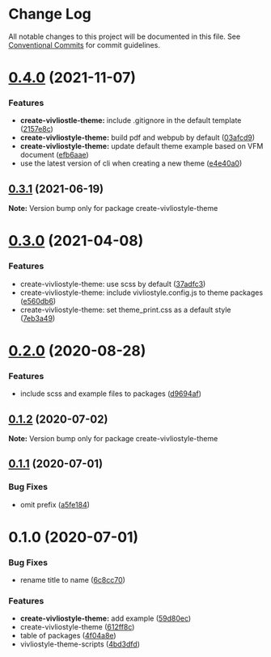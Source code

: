 # Change Log

All notable changes to this project will be documented in this file.
See [Conventional Commits](https://conventionalcommits.org) for commit guidelines.

# [0.4.0](https://github.com/vivliostyle/themes/compare/create-vivliostyle-theme@0.3.1...create-vivliostyle-theme@0.4.0) (2021-11-07)

### Features

- **create-vivliostle-theme:** include .gitignore in the default template ([2157e8c](https://github.com/vivliostyle/themes/commit/2157e8caf7b3679b9e55a4a6372314f10cb00a5f))
- **create-vivliostyle-theme:** build pdf and webpub by default ([03afcd9](https://github.com/vivliostyle/themes/commit/03afcd9035b0729a5b35685770e1626cbbc7724c))
- **create-vivliostyle-theme:** update default theme example based on VFM document ([efb6aae](https://github.com/vivliostyle/themes/commit/efb6aae6019eee618cfcfc15d709a86c18219959))
- use the latest version of cli when creating a new theme ([e4e40a0](https://github.com/vivliostyle/themes/commit/e4e40a0abb6064fe60689341d560a883cc519332))

## [0.3.1](https://github.com/vivliostyle/themes/compare/create-vivliostyle-theme@0.3.0...create-vivliostyle-theme@0.3.1) (2021-06-19)

**Note:** Version bump only for package create-vivliostyle-theme

# [0.3.0](https://github.com/vivliostyle/themes/compare/create-vivliostyle-theme@0.2.0...create-vivliostyle-theme@0.3.0) (2021-04-08)

### Features

- create-vivliostyle-theme: use scss by default ([37adfc3](https://github.com/vivliostyle/themes/commit/37adfc3a0ce5b7e6c392e710ca465cfab003c697))
- create-vivliostyle-theme: include vivliostyle.config.js to theme packages ([e560db6](https://github.com/vivliostyle/themes/commit/e560db6a045c8e0503f358cb46e56ffd2f8a65d8))
- create-vivliostyle-theme: set theme_print.css as a default style ([7eb3a49](https://github.com/vivliostyle/themes/commit/7eb3a49f21660c4dcc07e4e535d131e02399742c))

# [0.2.0](https://github.com/vivliostyle/themes/compare/create-vivliostyle-theme@0.1.2...create-vivliostyle-theme@0.2.0) (2020-08-28)

### Features

- include scss and example files to packages ([d9694af](https://github.com/vivliostyle/themes/commit/d9694afea56d95569f707c19106b42ba56c28964))

## [0.1.2](https://github.com/vivliostyle/themes/compare/create-vivliostyle-theme@0.1.1...create-vivliostyle-theme@0.1.2) (2020-07-02)

**Note:** Version bump only for package create-vivliostyle-theme

## [0.1.1](https://github.com/vivliostyle/themes/compare/create-vivliostyle-theme@0.1.0...create-vivliostyle-theme@0.1.1) (2020-07-01)

### Bug Fixes

- omit prefix ([a5fe184](https://github.com/vivliostyle/themes/commit/a5fe1849567eaf1b16f701679d6f15606ab552da))

# 0.1.0 (2020-07-01)

### Bug Fixes

- rename title to name ([6c8cc70](https://github.com/vivliostyle/themes/commit/6c8cc709e888e7f63119f0c4f44675ce774c9b5c))

### Features

- **create-vivliostyle-theme:** add example ([59d80ec](https://github.com/vivliostyle/themes/commit/59d80ec452c20cb75a8cdf1bfae6b6eb63719f0c))
- create-vivliostyle-theme ([612ff8c](https://github.com/vivliostyle/themes/commit/612ff8c5e59d94a04f4b9acd2bf37c68734df265))
- table of packages ([4f04a8e](https://github.com/vivliostyle/themes/commit/4f04a8e165d7b29fdedb52b330699ef32e6541cc))
- vivliostyle-theme-scripts ([4bd3dfd](https://github.com/vivliostyle/themes/commit/4bd3dfd66ec47029e8bdf1b73ac3b2eae147a851))
